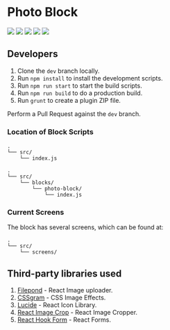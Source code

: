 # Photo Block

<img src="https://img.shields.io/badge/node-18.12.1-green" /> <img src="https://img.shields.io/badge/NPM-8.19.2-blue" /> <img src="https://img.shields.io/badge/Webpack-5.74.0-orange" /> <img src="https://img.shields.io/badge/webpack--cli-4.10.0-orange" /> <img src="https://img.shields.io/badge/%40wordpress%2Fscripts-%5E23.3.0-green" />

## Developers

1. Clone the `dev` branch locally.
2. Run `npm install` to install the development scripts.
3. Run `npm run start` to start the build scripts.
4. Run `npm run build` to do a production build.
5. Run `grunt` to create a plugin ZIP file.

Perform a Pull Request against the `dev` branch.

### Location of Block Scripts

```
.
└── src/
    └── index.js
```

```
.
└── src/
    └── blocks/
        └── photo-block/
            └── index.js
```

### Current Screens

The block has several screens, which can be found at:

```
.
└── src/
    └── screens/
```

## Third-party libraries used

1. <a href="https://pqina.nl/filepond/">Filepond<a> - React Image uploader.
2. <a href="https://una.github.io/CSSgram/">CSSgram</a> - CSS Image Effects.
3. <a href="https://lucide.dev/icons">Lucide</a> - React Icon Library.
4. <a href="https://www.npmjs.com/package/react-image-crop">React Image Crop</a> - React Image Cropper.
5. <a href="https://react-hook-form.com/">React Hook Form</a> - React Forms.